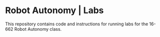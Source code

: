 # Robot Autonomy | Labs

This repository contains code and instructions for running labs for the 16-662 Robot Autonomy class.

